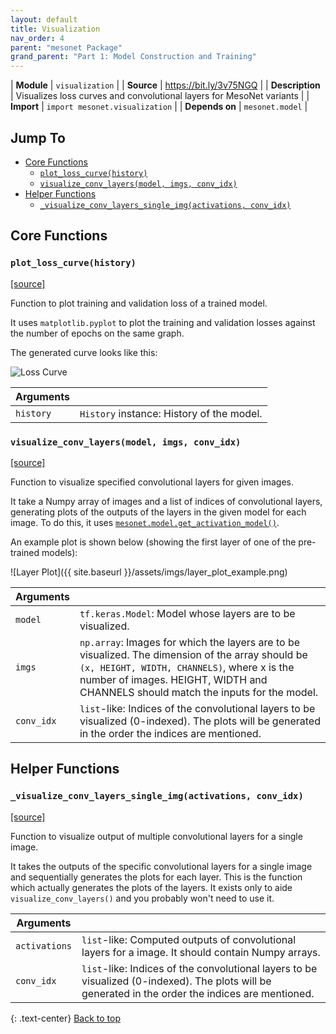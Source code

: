 ```yaml
---
layout: default
title: Visualization
nav_order: 4
parent: "mesonet Package"
grand_parent: "Part 1: Model Construction and Training"
---
```


| **Module** | `visualization` |
| **Source** | <https://bit.ly/3v75NGQ> |
| **Description** | Visualizes loss curves and convolutional layers for MesoNet variants |
| **Import** | `import mesonet.visualization` |
| **Depends on** | `mesonet.model` |

## <!-- omit in toc --> Jump To

- [Core Functions](#core-functions)
  - [`plot_loss_curve(history)`](#plot_loss_curvehistory)
  - [`visualize_conv_layers(model, imgs, conv_idx)`](#visualize_conv_layersmodel-imgs-conv_idx)
- [Helper Functions](#helper-functions)
  - [`_visualize_conv_layers_single_img(activations, conv_idx)`](#_visualize_conv_layers_single_imgactivations-conv_idx)

## Core Functions

### `plot_loss_curve(history)`

[[source]](https://github.com/MalayAgr/MesoNet-DeepFakeDetection/blob/9e2441464b184295cdc496bc3321a1c3862b93b7/mesonet/visualization.py#L7)

Function to plot training and validation loss of a trained model.

It uses `matplotlib.pyplot` to plot the training and validation losses against the number of epochs on the same graph.

The generated curve looks like this:

![Loss Curve](https://github.com/MalayAgr/MesoNet-DeepFakeDetection/blob/main/imgs/model2_17epochs_valacc0.89_loss.png?raw=true)

| **Arguments** |                                           |
| ------------- | ----------------------------------------- |
| `history`     | `History` instance: History of the model. |

### `visualize_conv_layers(model, imgs, conv_idx)`

[[source]](https://github.com/MalayAgr/MesoNet-DeepFakeDetection/blob/9e2441464b184295cdc496bc3321a1c3862b93b7/mesonet/visualization.py#L53)

Function to visualize specified convolutional layers for given images.

It take a Numpy array of images and a list of indices of convolutional layers, generating plots of the outputs of the layers in the given model for each image. To do this, it uses [`mesonet.model.get_activation_model()`](./model.md#get_activation_modelmodel-conv_idx).

An example plot is shown below (showing the first layer of one of the pre-trained models):

![Layer Plot]({{ site.baseurl }}/assets/imgs/layer_plot_example.png)

| **Arguments** |                                                                                                                                                                                                                                       |
| ------------- | ------------------------------------------------------------------------------------------------------------------------------------------------------------------------------------------------------------------------------------- |
| `model`       | `tf.keras.Model`: Model whose layers are to be visualized.                                                                                                                                                                            |
| `imgs`        | `np.array`: Images for which the layers are to be visualized. The dimension of the array should be `(x, HEIGHT, WIDTH, CHANNELS)`, where x is the number of images. HEIGHT, WIDTH and CHANNELS should match the inputs for the model. |
| `conv_idx`    | `list`-like: Indices of the convolutional layers to be visualized (0-indexed). The plots will be generated in the order the indices are mentioned.                                                                                    |

## Helper Functions

### `_visualize_conv_layers_single_img(activations, conv_idx)`

[[source]](https://github.com/MalayAgr/MesoNet-DeepFakeDetection/blob/9e2441464b184295cdc496bc3321a1c3862b93b7/mesonet/visualization.py#L22)

Function to visualize output of multiple convolutional layers for a single image.

It takes the outputs of the specific convolutional layers for a single image and sequentially generates the plots for each layer. This is the function which actually generates the plots of the layers. It exists only to aide `visualize_conv_layers()` and you probably won't need to use it.

| **Arguments** |                                                                                                                                                    |
| ------------- | -------------------------------------------------------------------------------------------------------------------------------------------------- |
| `activations` | `list`-like: Computed outputs of convolutional layers for a image. It should contain Numpy arrays.                                                 |
| `conv_idx`    | `list`-like: Indices of the convolutional layers to be visualized (0-indexed). The plots will be generated in the order the indices are mentioned. |

{: .text-center}
[Back to top](#-jump-to)
